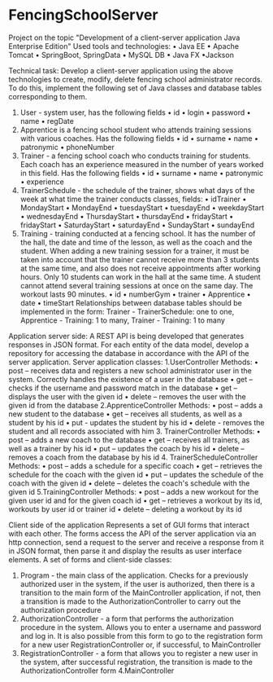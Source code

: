 # FencingSchoolServer
Project on the topic "Development of a client-server application
Java Enterprise Edition"
Used tools and technologies:
• Java EE
• Apache Tomcat
• SpringBoot, SpringData
• MySQL DB
• Java FX
•Jackson

Technical task:
Develop a client-server application using the above technologies to create, modify, delete fencing school administrator records. To do this, implement the following set of Java classes and database tables corresponding to them.
1. User - system user, has the following fields
• id
• login
• password
• name
• regDate
2. Apprentice is a fencing school student who attends training sessions with various coaches. Has the following fields
• id
• surname
• name
• patronymic
• phoneNumber
3. Trainer - a fencing school coach who conducts training for students. Each coach has an experience measured in the number of years worked in this field. Has the following fields
• id
• surname
• name
• patronymic
• experience
4. TrainerSchedule - the schedule of the trainer, shows what days of the week at what time the trainer conducts classes, fields:
• idTrainer
• MondayStart
• MondayEnd
• tuesdayStart
• tuesdayEnd
• weekdayStart
• wednesdayEnd
• ThursdayStart
• thursdayEnd
• fridayStart
• fridayStart
• SaturdayStart
• saturdayEnd
• SundayStart
• sundayEnd
5. Training - training conducted at a fencing school. It has the number of the hall, the date and time of the lesson, as well as the coach and the student. When adding a new training session for a trainer, it must be taken into account that the trainer cannot receive more than 3 students at the same time, and also does not receive appointments after working hours. Only 10 students can work in the hall at the same time. A student cannot attend several training sessions at once on the same day.
The workout lasts 90 minutes.
• id
• numberGym
• trainer
• Apprentice
• date
• timeStart
Relationships between database tables should be implemented in the form:
Trainer - TrainerSchedule: one to one, Apprentice - Training: 1 to many, Trainer - Training: 1 to many

Application server side:
A REST API is being developed that generates responses in JSON format. For each entity of the data model, develop a repository for accessing the database in accordance with the API of the server application. Server application classes:
1.UserController
Methods:
• post – receives data and registers a new school administrator user in the system. Correctly handles the existence of a user in the database
• get – checks if the username and password match in the database
• get – displays the user with the given id
• delete – removes the user with the given id from the database
2.ApprenticeController
Methods:
• post – adds a new student to the database
• get – receives all students, as well as a student by his id
• put - updates the student by his id
• delete - removes the student and all records associated with him
3. TrainerController
Methods:
• post – adds a new coach to the database
• get – receives all trainers, as well as a trainer by his id
• put – updates the coach by his id
• delete – removes a coach from the database by his id
4. TrainerScheduleController
Methods:
• post – adds a schedule for a specific coach
• get – retrieves the schedule for the coach with the given id
• put – updates the schedule of the coach with the given id
• delete – deletes the coach's schedule with the given id
5.TrainingController
Methods:
• post – adds a new workout for the given user id and for the given coach id
• get – retrieves a workout by its id, workouts by user id or trainer id
• delete – deleting a workout by its id

Client side of the application
Represents a set of GUI forms that interact with each other. The forms access the API of the server application via an http connection, send a request to the server and receive a response from it in JSON format, then parse it and display the results as user interface elements. A set of forms and client-side classes:
1. Program - the main class of the application. Checks for a previously authorized user in the system, if the user is authorized, then there is a transition to the main form of the MainController application, if not, then a transition is made to the AuthorizationController to carry out the authorization procedure
2. AuthorizationController - a form that performs the authorization procedure in the system. Allows you to enter a username and password and log in. It is also possible from this form to go to the registration form for a new user RegistrationController or, if successful, to MainController
3. RegistrationController - a form that allows you to register a new user in the system, after successful registration, the transition is made to the AuthorizationController form
4.MainController
